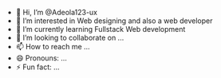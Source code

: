 - 👋 Hi, I’m @Adeola123-ux
- 👀 I’m interested in Web designing and also a web developer
- 🌱 I’m currently learning Fullstack Web development 
- 💞️ I’m looking to collaborate on ...
- 📫 How to reach me ...
- 😄 Pronouns: ...
- ⚡ Fun fact: ...

<!---
Adeola123-ux/Adeola123-ux is a ✨ special ✨ repository because its `README.md` (this file) appears on your GitHub profile.
You can click the Preview link to take a look at your changes.
--->

